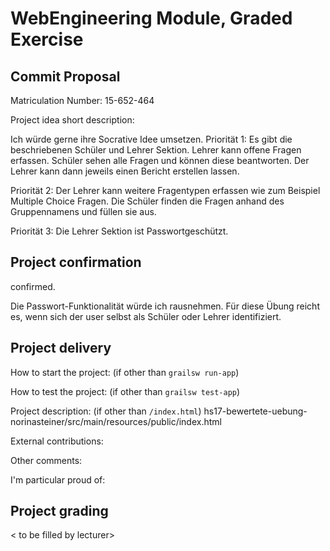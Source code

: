 # WebEngineering Module, Graded Exercise

## Commit Proposal

Matriculation Number: 15-652-464

Project idea short description: 

Ich würde gerne ihre Socrative Idee umsetzen.
Priorität 1:
Es gibt die beschriebenen Schüler und Lehrer Sektion. 
Lehrer kann offene Fragen erfassen.
Schüler sehen alle Fragen und können diese beantworten.
Der Lehrer kann dann jeweils einen Bericht erstellen lassen.

Priorität 2:
Der Lehrer kann weitere Fragentypen erfassen wie zum Beispiel Multiple Choice Fragen.
Die Schüler finden die Fragen anhand des Gruppennamens und füllen sie aus. 

Priorität 3:
Die Lehrer Sektion ist Passwortgeschützt.


## Project confirmation

confirmed.

Die Passwort-Funktionalität würde ich rausnehmen.
Für diese Übung reicht es, wenn sich der user selbst als Schüler oder Lehrer identifiziert.

## Project delivery <to be filled by student>

How to start the project: (if other than `grailsw run-app`)

How to test the project:  (if other than `grailsw test-app`)

Project description:      (if other than `/index.html`) hs17-bewertete-uebung-norinasteiner/src/main/resources/public/index.html

External contributions:

Other comments: 

I'm particular proud of:


## Project grading 

< to be filled by lecturer>
